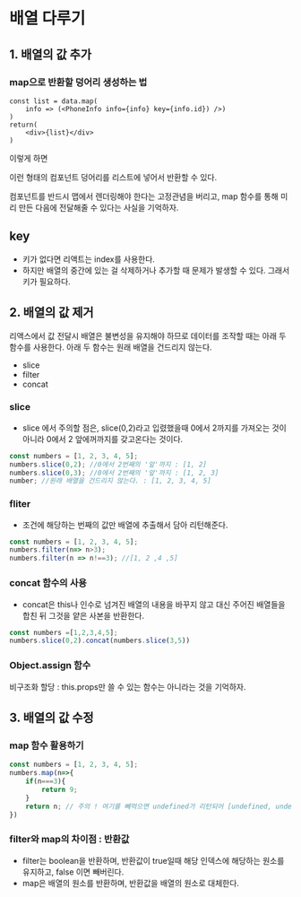 # 배열 다루기



## 1. 배열의 값 추가

### map으로 반환할 덩어리 생성하는 법

```react
const list = data.map(
    info => (<PhoneInfo info={info} key={info.id}) />)
)
return(
    <div>{list}</div>
)
```

이렇게 하면 <PhoneInfo />  <PhoneInfo /> <PhoneInfo /> <PhoneInfo /> <PhoneInfo /> 

이런 형태의 컴포넌트 덩어리를 리스트에 넣어서 반환할 수 있다. 

컴포넌트를 반드시 맵에서 렌더링해야 한다는 고정관념을 버리고, map 함수를 통해 미리 만든 다음에 전달해줄 수 있다는 사실을 기억하자. 



## key

- 키가 없다면 리액트는 index를 사용한다. 
- 하지만 배열의 중간에 있는 걸 삭제하거나 추가할 때 문제가 발생할 수 있다. 그래서 키가 필요하다. 



## 2. 배열의 값 제거

리액스에서 값 전달시 배열은 불변성을 유지해야 하므로 데이터를 조작할 때는 아래 두 함수를 사용한다. 아래 두 함수는 원래 배열을 건드리지 않는다.

- slice
- filter
- concat



### slice

- slice 에서 주의할 점은, slice(0,2)라고 입렸했을때 0에서 2까지를 가져오는 것이 아니라 0에서 2 앞에꺼까지를 갖고온다는 것이다.

```javascript
const numbers = [1, 2, 3, 4, 5];
numbers.slice(0,2); //0에서 2번째의 '앞'까지 : [1, 2]
numbers.slice(0,3); //0에서 2번째의 '앞'까지 : [1, 2, 3]
number; //원래 배열을 건드리지 않는다. : [1, 2, 3, 4, 5]
```



### fliter

- 조건에 해당하는 번째의 값만 배열에 추출해서 담아 리턴해준다. 

```javascript
const numbers = [1, 2, 3, 4, 5];
numbers.filter(n=> n>3);
numbers.filter(n => n!==3); //[1, 2 ,4 ,5]
```



### concat 함수의 사용

- concat은 this나 인수로 넘겨진 배열의 내용을 바꾸지 않고 대신 주어진 배열들을 합친 뒤 그것을 얕은 사본을 반환한다. 

```javascript
const numbers =[1,2,3,4,5];
numbers.slice(0,2).concat(numbers.slice(3,5))
```



### Object.assign 함수 

비구조화 할당 : this.props만 쓸 수 있는 함수는 아니라는 것을 기억하자. 



## 3. 배열의 값 수정

### map 함수 활용하기

```javascript
const numbers = [1, 2, 3, 4, 5];
numbers.map(n=>{
    if(n===3){
        return 9;
    }
    return n; // 주의 ! 여기를 빼먹으면 undefined가 리턴되어 [undefined, undefined, 9 , undefined, undefined]가 된다. 
})
```



### filter와 map의 차이점 : 반환값

- filter는 boolean을 반환하며,  반환값이 true일때 해당 인덱스에 해당하는 원소를 유지하고, false 이면 빼버린다. 
- map은 배열의 원소를 반환하며, 반환값을 배열의 원소로 대체한다. 